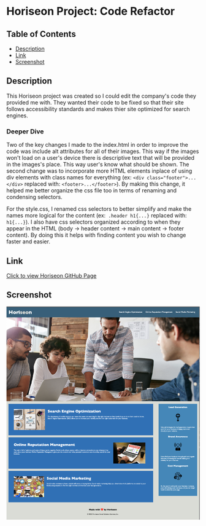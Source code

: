 # Horiseon Project: Code Refactor


## Table of Contents
- [Description](#description)
- [Link](#link)
- [Screenshot](#screenshot)

## Description
This Horiseon project was created so I could edit the company's code they provided me with. They wanted their code to be fixed so that their site follows accessibility standards and makes thier site optimized for search engines.

### Deeper Dive
Two of the key changes I made to the index.html in order to improve the code was include alt attributes for all of their images. This way if the images won't load on a user's device there is descriptive text that will be provided in the images's place. This way user's know what should be shown. The second change was to incorporate more HTML elements inplace of using div elements with class names for everything (ex: ```<div class="footer">...</div>``` replaced with: ```<footer>...</footer>```). By making this change, it helped me better organize the css file too in terms of renaming and condensing selectors.

For the style.css, I renamed css selectors to better simplify and make the names more logical for the content (ex:``` .header h1{...}``` replaced with: ```h1{...}```). I also have css selectors organized according to when they appear in the HTML (body -> header content -> main content -> footer content). By doing this it helps with finding content you wish to change faster and easier.


## Link
[Click to view Horiseon GitHub Page](https://maggiemcc.github.io/Horiseon/)

## Screenshot
![](/images/screenshot.png)